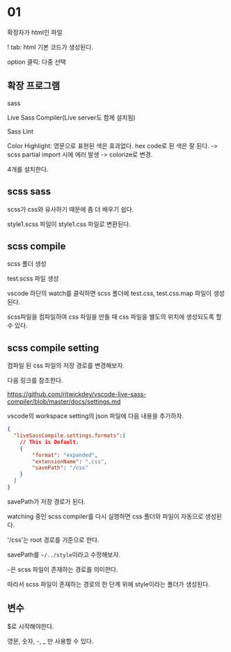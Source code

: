 # 01

확장자가 html인 파일

! tab: html 기본 코드가 생성된다.

option 클릭: 다중 선택

## 확장 프로그램

sass

Live Sass Compiler(Live server도 함께 설치됨)

Sass Lint

Color Highlight: 영문으로 표현된 색은 효과없다. hex code로 된 색은 잘 된다.
-> scss partial import 시에 에러 발생
-> colorize로 변경.

4개를 설치한다.

## scss sass

scss가 css와 유사하기 때문에 좀 더 배우기 쉽다.

style1.scss 파일이 style1.css 파일로 변환된다.

## scss compile

scss 폴더 생성

test.scss 파일 생성

vscode 하단의 watch를 클릭하면 scss 폴더에 test.css, test.css.map 파일이 생성된다.

scss파일을 컴파일하여 css 파일을 만들 때 css 파일을 별도의 위치에 생성되도록 할 수 있다.

## scss compile setting

컴파일 된 css 파일의 저장 경로를 변경해보자.

다음 링크를 참조한다.

<https://github.com/ritwickdey/vscode-live-sass-compiler/blob/master/docs/settings.md>

vscode의 workspace setting의 json 파일에 다음 내용을 추가하자.

```json
{
  "liveSassCompile.settings.formats":[
    // This is Default.
    {
        "format": "expanded",
        "extensionName": ".css",
        "savePath": "/css"
    }
  ]
}
```

savePath가 저장 경로가 된다.

watching 중인 scss compiler를 다시 실행하면 css 폴더와 파일이 자동으로 생성된다.

'/css'는 root 경로를 기준으로 한다.

savePath를 `~/../style`이라고 수정해보자.

`~`은 scss 파일이 존재하는 경로를 의미한다.

따라서 scss 파일이 존재하는 경로의 한 단계 위에 style이라는 폴더가 생성된다.

## 변수

$로 시작해야한다.

영문, 숫자, -, _ 만 사용할 수 있다.
